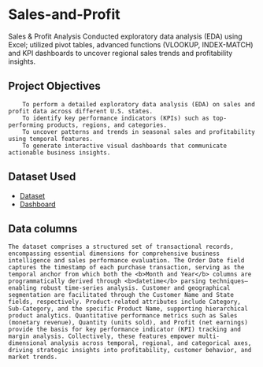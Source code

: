 # Sales-and-Profit
Sales &amp; Profit Analysis Conducted exploratory data analysis (EDA) using Excel; utilized pivot tables, advanced functions (VLOOKUP, INDEX-MATCH) and KPI dashboards to uncover regional sales trends and profitability insights.
## Project Objectives
        To perform a detailed exploratory data analysis (EDA) on sales and profit data across different U.S. states.
        To identify key performance indicators (KPIs) such as top-performing products, regions, and categories.
        To uncover patterns and trends in seasonal sales and profitability using temporal features.
        To generate interactive visual dashboards that communicate actionable business insights.
## Dataset Used
  - <a href="https://github.com/hariharanr8/Sales-and-Profit/blob/main/project2(Sales%20and%20Profit%20Data)data.xlsx">Dataset</a>
  - <a href="https://github.com/hariharanr8/Sales-and-Profit/blob/main/project2(Sales%20and%20Profit%20Data).xlsx">Dashboard</a>
## Data columns
    The dataset comprises a structured set of transactional records, encompassing essential dimensions for comprehensive business intelligence and sales performance evaluation. The Order Date field captures the timestamp of each purchase transaction, serving as the temporal anchor from which both the <b>Month and Year</b> columns are programmatically derived through <b>datetime</b> parsing techniques—enabling robust time-series analysis. Customer and geographical segmentation are facilitated through the Customer Name and State fields, respectively. Product-related attributes include Category, Sub-Category, and the specific Product Name, supporting hierarchical product analytics. Quantitative performance metrics such as Sales (monetary revenue), Quantity (units sold), and Profit (net earnings) provide the basis for key performance indicator (KPI) tracking and margin analysis. Collectively, these features empower multi-dimensional analysis across temporal, regional, and categorical axes, driving strategic insights into profitability, customer behavior, and market trends.


